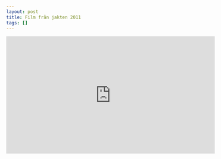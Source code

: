 ```yaml
---
layout: post
title: Film från jakten 2011
tags: []
---
```

<iframe src="http://www.youtube.com/embed/PfVvcDQZu4Y" frameborder="0" width="560" height="315"></iframe>
